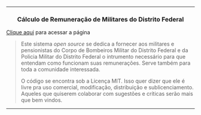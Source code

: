 
***

<h3 align="center"><strong>Cálculo de Remuneração de Militares do Distrito Federal</strong></h3>

[Clique aqui](https://militaresdf.com.br) para acessar a página
> Este sistema <i>open source</i> se dedica a fornecer aos militares e pensionistas do Corpo de Bombeiros Militar do 
>Distrito Federal e da Policia Militar do Distrito Federal o intrumento necessário para que entendam como funcionam suas 
>remunerações. Serve também para toda a comunidade interessada.
>
>O código se encontra sob a Licença MIT. Isso quer dizer que ele é livre pra uso comercial, modificação, distribuição e 
>sublicenciamento. Aqueles que quiserem colaborar com sugestões e críticas serão mais que bem vindos.


***
